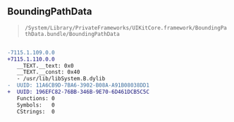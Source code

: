 ## BoundingPathData

> `/System/Library/PrivateFrameworks/UIKitCore.framework/BoundingPathData.bundle/BoundingPathData`

```diff

-7115.1.109.0.0
+7115.1.110.0.0
   __TEXT.__text: 0x0
   __TEXT.__const: 0x40
   - /usr/lib/libSystem.B.dylib
-  UUID: 11A6CB9D-7BA6-3902-B08A-A91B08038DD1
+  UUID: 196EFC82-76BB-346B-9E70-6D461DCB5C5C
   Functions: 0
   Symbols:   0
   CStrings:  0

```
